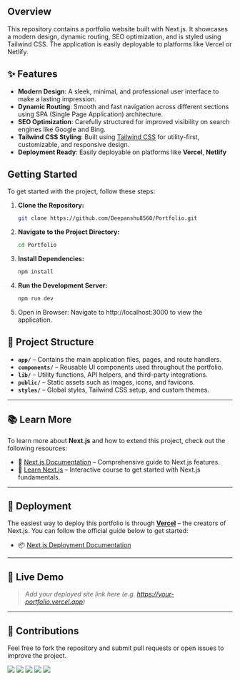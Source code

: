 ## Overview
This repository contains a portfolio website built with Next.js. It showcases a modern design, dynamic routing, SEO optimization, and is styled using Tailwind CSS. The application is easily deployable to platforms like Vercel or Netlify.

## ✨ Features

- **Modern Design**: A sleek, minimal, and professional user interface to make a lasting impression.
- **Dynamic Routing**: Smooth and fast navigation across different sections using SPA (Single Page Application) architecture.
- **SEO Optimization**: Carefully structured for improved visibility on search engines like Google and Bing.
- **Tailwind CSS Styling**: Built using [Tailwind CSS](https://tailwindcss.com/) for utility-first, customizable, and responsive design.
- **Deployment Ready**: Easily deployable on platforms like **Vercel**, **Netlify**

## Getting Started
To get started with the project, follow these steps:

1. **Clone the Repository:**
   ```bash
   git clone https://github.com/Deepanshu8560/Portfolio.git
2. **Navigate to the Project Directory:**
   ```bash
   cd Portfolio
3. **Install Dependencies:**
   ```bash
   npm install
4. **Run the Development Server:**
   ```bash
   npm run dev
5. Open in Browser: Navigate to http://localhost:3000 to view the application.

## 📁 Project Structure

- **`app/`** – Contains the main application files, pages, and route handlers.
- **`components/`** – Reusable UI components used throughout the portfolio.
- **`lib/`** – Utility functions, API helpers, and third-party integrations.
- **`public/`** – Static assets such as images, icons, and favicons.
- **`styles/`** – Global styles, Tailwind CSS setup, and custom themes.

---

## 📚 Learn More

To learn more about **Next.js** and how to extend this project, check out the following resources:

- 📘 [Next.js Documentation](https://nextjs.org/docs) – Comprehensive guide to Next.js features.
- 🧠 [Learn Next.js](https://nextjs.org/learn) – Interactive course to get started with Next.js fundamentals.

---

## 🚀 Deployment

The easiest way to deploy this portfolio is through **[Vercel](https://vercel.com/)** – the creators of Next.js. You can follow the official guide below to get started:

- 📦 [Next.js Deployment Documentation](https://nextjs.org/docs/deployment)

---

## 🔗 Live Demo

> _Add your deployed site link here (e.g. https://your-portfolio.vercel.app)_

---

## 🙌 Contributions

Feel free to fork the repository and submit pull requests or open issues to improve the project.



<img src="./ss/port1.png">

<img src="./ss/port2.png">

<img src="./ss/port3.png">

<img src="./ss/port4.png">
<img src="./ss/port5.png">



